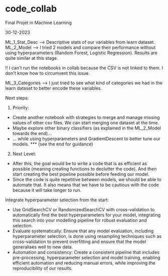# code_collab
Final Projet in Machine Learning


30-12-2023

ML_1_Stat_Desc --> Descriptive stats of our variables from learn dataset.
ML_2_Model --> I tried 2 models and compare their performance without using hyperparameters (Random Forest, Logistic Regression). Results are quite similar at this stage.

!! I can't run the notebooks in collab because the CSV is not linked to them. I don't know how to circumvent this issue.

ML_3_Categories --> I just tried to see what kind of categories we had in the learn dataset to better encode these variables.

Next steps:

1) Priority:
- Create another notebook with strategies to merge and manage missing values of other csv files.
  We can start merging one dataset at the time.
- Maybe explore other binary classifiers (as explained in the ML_2_Model towards the end)...
- ... while using hyperparameters and GradientDescent to better tune our models. *** (see the end for guidance)


2) Next Level:
- After this, the goal would be to write a code that is as efficient as possible (meaning creating functions to declutter the code). And then start creating the best pipeline possible before feeding our model.
- Since the code is quite repetitive between models, we should be able to automate that. It also means that we have to be cautious with the code because it will take longer to run.



Integrate hyperparameter selection from the start:
- Use GridSearchCV or RandomizedSearchCV with cross-validation to automatically find the best hyperparameters for your model, integrating this search into your modelling pipeline for robust evaluation and selection.
- Evaluate systematically: Ensure that any model evaluation, including hyperparameter selection, is done using resampling techniques such as cross-validation to prevent overfitting and ensure that the model generalises well to new data.
- Automation and consistency: Create a consistent pipeline that includes pre-processing, hyperparameter selection and model training, enabling efficient automation and reducing manual errors, while improving the reproducibility of our results.
